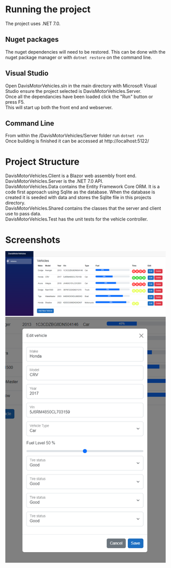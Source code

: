 # Running the project
The project uses .NET 7.0.  
## Nuget packages 
The nuget dependencies will need to be restored. This can be done with the nuget package manager or with `dotnet restore` on the command line.  
## Visual Studio  
Open DavisMotorVehicles.sln in the main directory with Microsoft Visual Studio ensure the project selected is DavisMotorVehicles.Server.  
Once all the dependancies have been loaded click the "Run" button or press F5.  
This will start up both the front end and webserver.  
## Command Line  
From within the /DavisMotorVehicles/Server folder run `dotnet run`  
Once building is finished it can be accessed at http://localhost:5122/  
  
# Project Structure   
DavisMotorVehicles.Client is a Blazor web assembly front end.
DavisMotorVehicles.Server is the .NET 7.0 API.  
DavisMotorVehicles.Data contains the Entity Framework Core ORM. It is a code first approach using Sqlite as the database. When the database is created it is seeded with data and stores the Sqlite file in this projects directory.  
DavisMotorVehicles.Shared contains the classes that the server and client use to pass data.  
DavisMotorVehicles.Test has the unit tests for the vehicle controller.  
  
# Screenshots
![](/Pictures/Layout.png)  
![](/Pictures/EditVehicle.png)  

